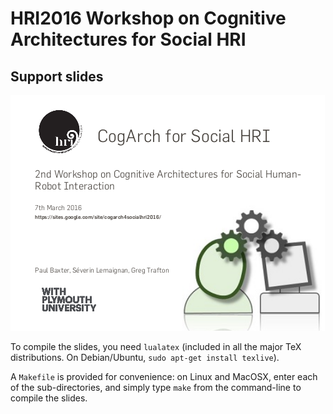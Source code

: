 # HRI2016 Workshop on Cognitive Architectures for Social HRI
## Support slides

![Screenshot of one of the slides](intro.png)

To compile the slides, you need `lualatex` (included in all the major TeX distributions. On Debian/Ubuntu, `sudo apt-get install texlive`).

A `Makefile` is provided for convenience: on Linux and MacOSX, enter each of the sub-directories, and simply type `make` from the command-line to compile the slides.
